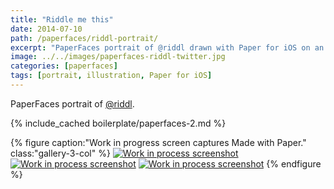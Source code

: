```yaml
---
title: "Riddle me this"
date: 2014-07-10
path: /paperfaces/riddl-portrait/
excerpt: "PaperFaces portrait of @riddl drawn with Paper for iOS on an iPad."
image: ../../images/paperfaces-riddl-twitter.jpg
categories: [paperfaces]
tags: [portrait, illustration, Paper for iOS]
---
```


PaperFaces portrait of [@riddl](https://twitter.com/riddl).

{% include_cached boilerplate/paperfaces-2.md %}

{% figure caption:"Work in progress screen captures Made with Paper." class:"gallery-3-col" %}
[![Work in process screenshot](../../images/paperfaces-riddl-process-1-600.jpg)](../../images/paperfaces-riddl-process-1-lg.jpg) [![Work in process screenshot](../../images/paperfaces-riddl-process-2-600.jpg)](../../images/paperfaces-riddl-process-2-lg.jpg) [![Work in process screenshot](../../images/paperfaces-riddl-process-3-600.jpg)](../../images/paperfaces-riddl-process-3-lg.jpg)
{% endfigure %}
